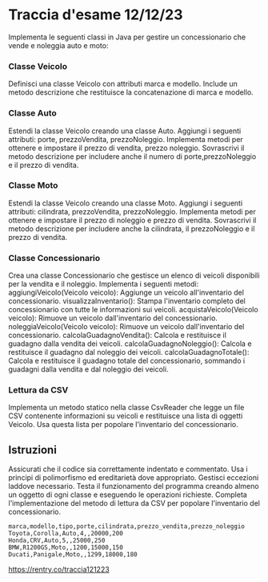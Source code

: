 # Traccia d'esame 12/12/23

Implementa le seguenti classi in Java per gestire un concessionario che vende e noleggia auto e moto:

### Classe Veicolo
Definisci una classe Veicolo con attributi marca e modello. Include un metodo descrizione che restituisce la concatenazione di marca e modello.

### Classe Auto 
Estendi la classe Veicolo creando una classe Auto. Aggiungi i seguenti attributi: porte, prezzoVendita, prezzoNoleggio. Implementa metodi per ottenere e impostare il prezzo di vendita, prezzo noleggio. Sovrascrivi il metodo descrizione per includere anche il numero di porte,prezzoNoleggio e il prezzo di vendita.

### Classe Moto 
Estendi la classe Veicolo creando una classe Moto. Aggiungi i seguenti attributi: cilindrata, prezzoVendita, prezzoNoleggio. Implementa metodi per ottenere e impostare il prezzo di noleggio e prezzo di vendita. Sovrascrivi il metodo descrizione per includere anche la cilindrata, il prezzoNoleggio e il prezzo di vendita.

### Classe Concessionario
Crea una classe Concessionario che gestisce un elenco di veicoli disponibili per la vendita e il noleggio. Implementa i seguenti metodi:
aggiungiVeicolo(Veicolo veicolo): Aggiunge un veicolo all'inventario del concessionario.
visualizzaInventario(): Stampa l'inventario completo del concessionario con tutte le informazioni sui veicoli.
acquistaVeicolo(Veicolo veicolo): Rimuove un veicolo dall'inventario del concessionario.
noleggiaVeicolo(Veicolo veicolo): Rimuove un veicolo dall'inventario del concessionario.
calcolaGuadagnoVendita(): Calcola e restituisce il guadagno dalla vendita dei veicoli.
calcolaGuadagnoNoleggio(): Calcola e restituisce il guadagno dal noleggio dei veicoli.
calcolaGuadagnoTotale(): Calcola e restituisce il guadagno totale del concessionario, sommando i guadagni dalla vendita e dal noleggio dei veicoli.

### Lettura da CSV
Implementa un metodo statico nella classe CsvReader che legge un file CSV contenente informazioni su veicoli e restituisce una lista di oggetti Veicolo. Usa questa lista per popolare l'inventario del concessionario.

## Istruzioni
Assicurati che il codice sia correttamente indentato e commentato.
Usa i principi di polimorfismo ed ereditarietà dove appropriato.
Gestisci eccezioni laddove necessario.
Testa il funzionamento del programma creando almeno un oggetto di ogni classe e eseguendo le operazioni richieste.
Completa l'implementazione del metodo di lettura da CSV per popolare l'inventario del concessionario.

```csv
marca,modello,tipo,porte,cilindrata,prezzo_vendita,prezzo_noleggio
Toyota,Corolla,Auto,4,,20000,200
Honda,CRV,Auto,5,,25000,250
BMW,R1200GS,Moto,,1200,15000,150
Ducati,Panigale,Moto,,1299,18000,180
```


https://rentry.co/traccia121223